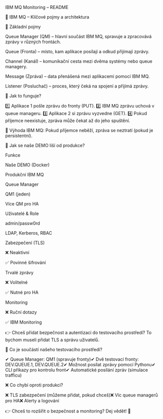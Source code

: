 IBM MQ Monitoring – README

📌 IBM MQ – Klíčové pojmy a architektura

🔹 Základní pojmy

Queue Manager (QM) – hlavní součást IBM MQ, spravuje a zpracovává zprávy v různých frontách.

Queue (Fronta) – místo, kam aplikace posílají a odkud přijímají zprávy.

Channel (Kanál) – komunikační cesta mezi dvěma systémy nebo queue managery.

Message (Zpráva) – data přenášená mezi aplikacemi pomocí IBM MQ.

Listener (Posluchač) – proces, který čeká na spojení a přijímá zprávy.

🔹 Jak to funguje?

1️⃣ Aplikace 1 pošle zprávu do fronty (PUT).
2️⃣ IBM MQ zprávu uchová v queue manageru.
3️⃣ Aplikace 2 si zprávu vyzvedne (GET).
4️⃣ Pokud příjemce neexistuje, zpráva může čekat až do jeho spuštění.

📌 Výhoda IBM MQ: Pokud příjemce neběží, zpráva se neztratí (pokud je persistentní).

🔹 Jak se naše DEMO liší od produkce?

Funkce

Naše DEMO (Docker)

Produkční IBM MQ

Queue Manager

QM1 (jeden)

Více QM pro HA

Uživatelé & Role

admin/passw0rd

LDAP, Kerberos, RBAC

Zabezpečení (TLS)

❌ Neaktivní

✅ Povinné šifrování

Trvalé zprávy

❌ Volitelné

✅ Nutné pro HA

Monitoring

❌ Ruční dotazy

✅ IBM Monitoring

👉 Chceš přidat bezpečnost a autentizaci do testovacího prostředí? To bychom museli přidat TLS a správu uživatelů.

🔹 Co je součástí našeho testovacího prostředí?

✔ Queue Manager: QM1 (spravuje fronty)✔ Dvě testovací fronty: DEV.QUEUE.1, DEV.QUEUE.2✔ Možnost posílat zprávy pomocí Pythonu✔ CLI příkazy pro kontrolu front✔ Automatické posílání zpráv (simulace trafficu)

❌ Co chybí oproti produkci?

❌ TLS zabezpečení (můžeme přidat, pokud chceš)❌ Víc queue managerů pro HA❌ Alerty a logování

👉 Chceš to rozšířit o bezpečnost a monitoring? Dej vědět! 🚀

